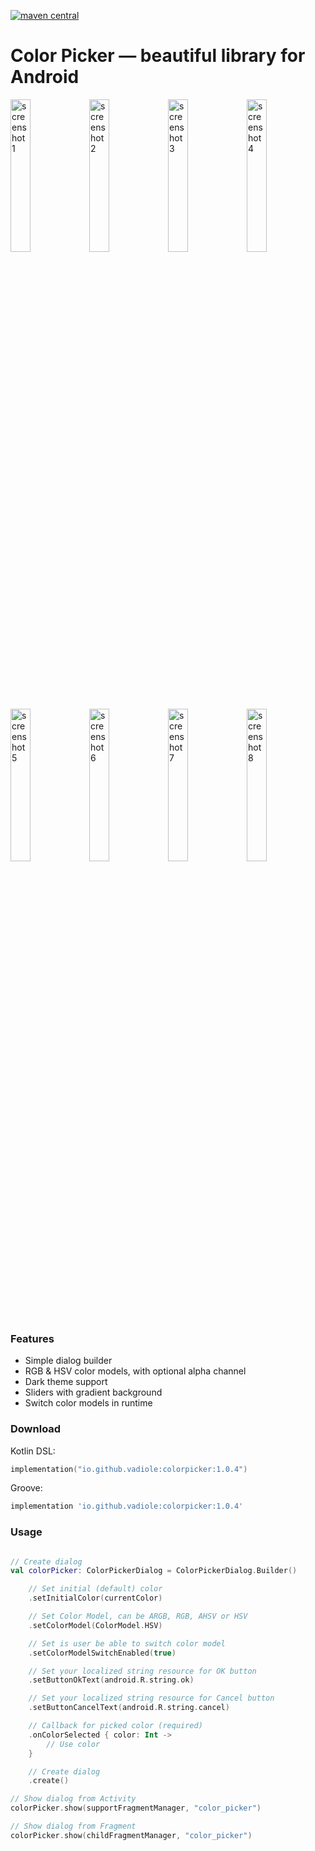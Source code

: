 [![maven central](https://img.shields.io/maven-central/v/io.github.vadiole/colorpicker?color=236dc22&labelColor=424242)](https://search.maven.org/artifact/io.github.vadiole/colorpicker/1.0.3/aar)

# Color Picker — beautiful library for Android

<img src="https://raw.githubusercontent.com/vadiole/colorpicker/master/assets/1_l.png" alt="screenshot 1" width="25%" height="25%"><img src="https://raw.githubusercontent.com/vadiole/colorpicker/master/assets/2_l.png" alt="screenshot 2" width="25%" height="25%"><img src="https://raw.githubusercontent.com/vadiole/colorpicker/master/assets/1_d.png" alt="screenshot 3" width="25%" height="25%"><img src="https://raw.githubusercontent.com/vadiole/colorpicker/master/assets/2_d.png" alt="screenshot 4" width="25%" height="25%"><img src="https://raw.githubusercontent.com/vadiole/colorpicker/master/assets/3_l.png" alt="screenshot 5" width="25%" height="25%"><img src="https://raw.githubusercontent.com/vadiole/colorpicker/master/assets/4_l.png" alt="screenshot 6" width="25%" height="25%"><img src="https://raw.githubusercontent.com/vadiole/colorpicker/master/assets/3_d.png" alt="screenshot 7" width="25%" height="25%"><img src="https://raw.githubusercontent.com/vadiole/colorpicker/master/assets/4_d.png" alt="screenshot 8" width="25%" height="25%">

### Features

- Simple dialog builder
- RGB & HSV color models, with optional alpha channel
- Dark theme support
- Sliders with gradient background
- Switch color models in runtime

### Download

Kotlin DSL:
```kotlin
implementation("io.github.vadiole:colorpicker:1.0.4")
```

Groove:
```gradle
implementation 'io.github.vadiole:colorpicker:1.0.4'
```

### Usage

```kotlin

// Create dialog
val colorPicker: ColorPickerDialog = ColorPickerDialog.Builder()

    // Set initial (default) color
    .setInitialColor(currentColor)

    // Set Color Model, can be ARGB, RGB, AHSV or HSV
    .setColorModel(ColorModel.HSV)

    // Set is user be able to switch color model
    .setColorModelSwitchEnabled(true)

    // Set your localized string resource for OK button
    .setButtonOkText(android.R.string.ok)

    // Set your localized string resource for Cancel button
    .setButtonCancelText(android.R.string.cancel)

    // Callback for picked color (required)
    .onColorSelected { color: Int ->
        // Use color
    }

    // Create dialog
    .create()

// Show dialog from Activity
colorPicker.show(supportFragmentManager, "color_picker")

// Show dialog from Fragment
colorPicker.show(childFragmentManager, "color_picker")      
```
